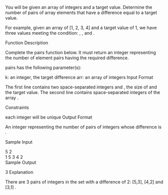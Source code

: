 You will be given an array of integers and a target value. Determine the number of pairs of array elements that have a difference equal to a target value.

For example, given an array of [1, 2, 3, 4] and a target value of 1, we have three values meeting the condition: , , and .

Function Description

Complete the pairs function below. It must return an integer representing the number of element pairs having the required difference.

pairs has the following parameter(s):

k: an integer, the target difference
arr: an array of integers
Input Format

The first line contains two space-separated integers  and , the size of  and the target value.
The second line contains  space-separated integers of the array .

Constraints

each integer  will be unique
Output Format

An integer representing the number of pairs of integers whose difference is .

Sample Input

5 2  
1 5 3 4 2  
Sample Output

3
Explanation

There are 3 pairs of integers in the set with a difference of 2: [5,3], [4,2] and [3,1] .
